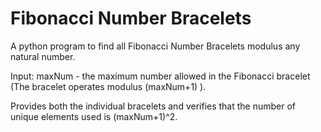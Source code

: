 # Fibonacci Number Bracelets
 A python program to find all Fibonacci Number Bracelets modulus any natural number.
 
 Input: maxNum - the maximum number allowed in the Fibonacci bracelet (The bracelet operates modulus (maxNum+1) ).  

 Provides both the individual bracelets and verifies that the number of unique elements used is (maxNum+1)^2.
 

